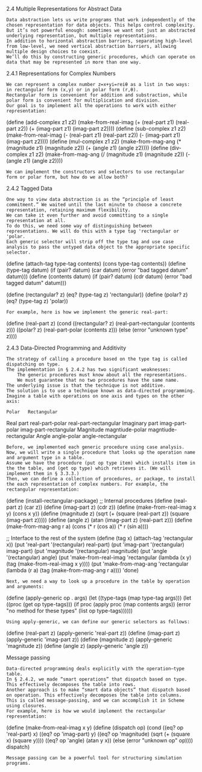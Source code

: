 
2.4 Multiple Representations for Abstract Data⁠

    Data abstraction lets us write programs that work independently of the chosen representation for data objects. This helps control complexity.
    But it’s not powerful enough: sometimes we want not just an abstracted underlying representation, but multiple representations.
    In addition to horizontal abstraction barriers, separating high-level from low-level, we need vertical abstraction barriers, allowing multiple design choices to coexist.
    We’ll do this by constructing generic procedures, which can operate on data that may be represented in more than one way.

2.4.1 Representations for Complex Numbers⁠

    We can represent a complex number z=x+yi=reiθ as a list in two ways: in rectangular form (x,y) or in polar form (r,θ).
    Rectangular form is convenient for addition and substraction, while polar form is convenient for multiplication and division.
    Our goal is to implement all the operations to work with either representation:

(define (add-complex z1 z2)
  (make-from-real-imag (+ (real-part z1) (real-part z2))
                       (+ (imag-part z1) (imag-part z2))))
(define (sub-complex z1 z2)
  (make-from-real-imag (- (real-part z1) (real-part z2))
                       (- (imag-part z1) (imag-part z2))))
(define (mul-complex z1 z2)
  (make-from-mag-ang (* (magnitude z1) (magnitude z2))
                     (+ (angle z1) (angle z2))))
(define (div-complex z1 z2)
  (make-from-mag-ang (/ (magnitude z1) (magnitude z2))
                     (- (angle z1) (angle z2))))

    We can implement the constructors and selectors to use rectangular form or polar form, but how do we allow both?

2.4.2 Tagged Data⁠

    One way to view data abstraction is as the “principle of least commitment.” We waited until the last minute to choose a concrete representation, retaining maximum flexibility.
    We can take it even further and avoid committing to a single representation at all.
    To do this, we need some way of distinguishing between representations. We will do this with a type tag 'rectangular or 'polar.
    Each generic selector will strip off the type tag and use case analysis to pass the untyped data object to the appropriate specific selector.

(define (attach-tag type-tag contents)
  (cons type-tag contents))
(define (type-tag datum)
  (if (pair? datum)
      (car datum)
      (error "bad tagged datum" datum)))
(define (contents datum)
  (if (pair? datum)
      (cdr datum)
      (error "bad tagged datum" datum)))

(define (rectangular? z)
  (eq? (type-tag z) 'rectangular))
(define (polar? z)
  (eq? (type-tag z) 'polar))

    For example, here is how we implement the generic real-part:

(define (real-part z)
  (cond ((rectangular? z)
         (real-part-rectangular (contents z)))
        ((polar? z)
         (real-part-polar (contents z)))
        (else (error "unknown type" z))))

2.4.3 Data-Directed Programming and Additivity⁠

    The strategy of calling a procedure based on the type tag is called dispatching on type.
    The implementation in § 2.4.2 has two significant weaknesses:
        The generic procedures must know about all the representations.
        We must guarantee that no two procedures have the same name.
    The underlying issue is that the technique is not additive.
    The solution is to use a technique known as data-directed programming.
    Imagine a table with operations on one axis and types on the other axis:

  	Polar 	Rectangular
Real part 	real-part-polar 	real-part-rectangular
Imaginary part 	imag-part-polar 	imag-part-rectangular
Magnitude 	magntiude-polar 	magntiude-rectangular
Angle 	angle-polar 	angle-rectangular

    Before, we implemented each generic procedure using case analysis. Now, we will write a single procedure that looks up the operation name and argument type in a table.
    Assume we have the procedure (put op type item) which installs item in the the table, and (get op type) which retrieves it. (We will implement them in § 3.3.3.)
    Then, we can define a collection of procedures, or package, to install the each representation of complex numbers. For example, the rectangular representation:

(define (install-rectangular-package)
  ;; Internal procedures
  (define (real-part z) (car z))
  (define (imag-part z) (cdr z))
  (define (make-from-real-imag x y) (cons x y))
  (define (magnitude z)
    (sqrt (+ (square (real-part z))
             (square (imag-part z)))))
  (define (angle z)
    (atan (imag-part z) (real-part z)))
  (define (make-from-mag-ang r a)
    (cons (* r (cos a)) (* r (sin a))))

  ;; Interface to the rest of the system
  (define (tag x) (attach-tag 'rectangular x))
  (put 'real-part '(rectangular) real-part)
  (put 'imag-part '(rectangular) imag-part)
  (put 'magnitude '(rectangular) magnitude)
  (put 'angle '(rectangular) angle)
  (put 'make-from-real-imag 'rectangular
       (lambda (x y) (tag (make-from-real-imag x y))))
  (put 'make-from-mag-ang 'rectangular
       (lambda (r a) (tag (make-from-mag-ang r a))))
  'done)

    Next, we need a way to look up a procedure in the table by operation and arguments:

(define (apply-generic op . args)
  (let ((type-tags (map type-tag args)))
    (let ((proc (get op type-tags)))
      (if proc
          (apply proc (map contents args))
          (error "no method for these types" (list op type-tags))))))

    Using apply-generic, we can define our generic selectors as follows:

(define (real-part z) (apply-generic 'real-part z))
(define (imag-part z) (apply-generic 'imag-part z))
(define (magnitude z) (apply-generic 'magnitude z))
(define (angle z) (apply-generic 'angle z))

Message passing

    Data-directed programming deals explicitly with the operation–type table.
    In § 2.4.2, we made “smart operations” that dispatch based on type. This effectively decomposes the table into rows.
    Another approach is to make “smart data objects” that dispatch based on operation. This effectively decomposes the table into columns.
    This is called message-passing, and we can accomplish it in Scheme using closures.
    For example, here is how we would implement the rectangular representation:

(define (make-from-real-imag x y)
  (define (dispatch op)
    (cond ((eq? op 'real-part) x)
          ((eq? op 'imag-part) y)
          ((eq? op 'magnitude)
           (sqrt (+ (square x) (square y))))
          ((eq? op 'angle) (atan y x))
          (else (error "unknown op" op))))
  dispatch)

    Message passing can be a powerful tool for structuring simulation programs.

